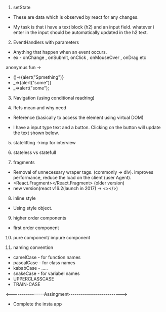 1. setState
 - These are data which is observed by react for any changes.

 - My task is that i have a text block (h2) and an input field. 
 whatever i enter in the input should be automatically updated in the h2 text.

2. EventHandlers with parameters

 - Anything that happen when an event occurs.
 - ex - onChange , onSubmit, onClick , onMouseOver , onDrag etc

anonymus fun ->
 - ()=>{alert("Spmething")}
 - _=>{alert("some")}
 - _=>alert("some");

3. Navigation (using conditional readring)

4. Refs mean and why need

 - Reference (basically to access the element using virtual DOM)

 - I have a input type text and a button. Clicking on the button will update the text shown below.

5. statelifting ->imp for interview

6. stateless vs statefull

7. fragments 
 - Removal of unnecessary wraper tags. (commonly -> div). improves performance, reduce the load on the client (user Agent).
 - <React.Fragment></React.Fragment> (older version)
 - new version(react v16.2(launch in 2017) -> <></>)

8. inline style
 - Using style object.

9. higher order components

 - first order component

10. pure component/ impure component

11. naming convention
 - camelCase - for function names
 - pascalCase - for class names
 - kababCase - .....
 - snakeCase - for variabel names
 - UPPERCLASSCASE
 - TRAIN-CASE


<----------------Assingment-------------------------->
- Complete the insta app
